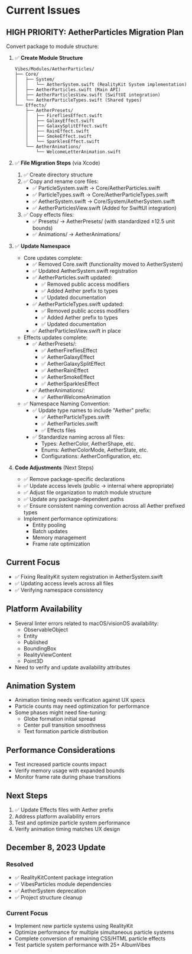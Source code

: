 # Current Issues

## HIGH PRIORITY: AetherParticles Migration Plan
Convert package to module structure:

1. ✅ **Create Module Structure** 
   ```
   Vibes/Modules/AetherParticles/
   ├── Core/
   │   ├── System/
   │   │   └── AetherSystem.swift (RealityKit System implementation)
   │   ├── AetherParticles.swift (Main API)
   │   ├── AetherParticlesView.swift (SwiftUI integration)
   │   └── AetherParticleTypes.swift (Shared types)
   └── Effects/
       ├── AetherPresets/
       │   ├── FirefliesEffect.swift
       │   ├── GalaxyEffect.swift
       │   ├── GalaxySplitEffect.swift
       │   ├── RainEffect.swift
       │   ├── SmokeEffect.swift
       │   └── SparklesEffect.swift
       └── AetherAnimations/
           └── WelcomeLetterAnimation.swift
   ```

2. ✅ **File Migration Steps** (via Xcode)
   1. ✅ Create directory structure
   2. ✅ Copy and rename core files:
      - ✅ ParticleSystem.swift → Core/AetherParticles.swift
      - ✅ ParticleTypes.swift → Core/AetherParticleTypes.swift
      - ✅ AetherSystem.swift → Core/System/AetherSystem.swift
      - ✅ AetherParticlesView.swift (Added for SwiftUI integration)
   3. ✅ Copy effects files:
      - ✅ Presets/ → AetherPresets/ (with standardized ±12.5 unit bounds)
      - ✅ Animations/ → AetherAnimations/

3. ✅ **Update Namespace**
   - Core updates complete:
     - ✅ Removed Core.swift (functionality moved to AetherSystem)
     - ✅ Updated AetherSystem.swift registration
     - ✅ AetherParticles.swift updated:
         - ✅ Removed public access modifiers
         - ✅ Added Aether prefix to types
         - ✅ Updated documentation
     - ✅ AetherParticleTypes.swift updated:
         - ✅ Removed public access modifiers
         - ✅ Added Aether prefix to types
         - ✅ Updated documentation
     - ✅ AetherParticlesView.swift in place
   - Effects updates complete:
     - ✅ AetherPresets/:
         - ✅ AetherFirefliesEffect
         - ✅ AetherGalaxyEffect
         - ✅ AetherGalaxySplitEffect
         - ✅ AetherRainEffect
         - ✅ AetherSmokeEffect
         - ✅ AetherSparklesEffect
     - ✅ AetherAnimations/:
         - ✅ AetherWelcomeAnimation
   - ✅ Namespace Naming Convention:
     - ✅ Update type names to include "Aether" prefix:
       - ✅ AetherParticleTypes.swift
       - ✅ AetherParticles.swift
       - ✅ Effects files
     - ✅ Standardize naming across all files:
       - Types: AetherColor, AetherShape, etc.
       - Enums: AetherColorMode, AetherState, etc.
       - Configurations: AetherConfiguration, etc.

4. **Code Adjustments** (Next Steps)
   - ✅ Remove package-specific declarations
   - ✅ Update access levels (public → internal where appropriate)
   - ✅ Adjust file organization to match module structure
   - ✅ Update any package-dependent paths
   - ✅ Ensure consistent naming convention across all Aether prefixed types
   - Implement performance optimizations:
     - Entity pooling
     - Batch updates
     - Memory management
     - Frame rate optimization

## Current Focus
- ✅ Fixing RealityKit system registration in AetherSystem.swift
- ✅ Updating access levels across all files
- ✅ Verifying namespace consistency

## Platform Availability
- Several linter errors related to macOS/visionOS availability:
  - ObservableObject
  - Entity
  - Published
  - BoundingBox
  - RealityViewContent
  - Point3D
- Need to verify and update availability attributes

## Animation System
- Animation timing needs verification against UX specs
- Particle counts may need optimization for performance
- Some phases might need fine-tuning:
  - Globe formation initial spread
  - Center pull transition smoothness
  - Text formation particle distribution

## Performance Considerations
- Test increased particle counts impact
- Verify memory usage with expanded bounds
- Monitor frame rate during phase transitions

## Next Steps
1. ✅ Update Effects files with Aether prefix
2. Address platform availability errors
3. Test and optimize particle system performance
4. Verify animation timing matches UX design

## December 8, 2023 Update

### Resolved
- ✅ RealityKitContent package integration
- ✅ VibesParticles module dependencies
- ✅ AetherSystem deprecation
- ✅ Project structure cleanup

### Current Focus
- Implement new particle systems using RealityKit
- Optimize performance for multiple simultaneous particle systems
- Complete conversion of remaining CSS/HTML particle effects
- Test particle system performance with 25+ AlbumVibes